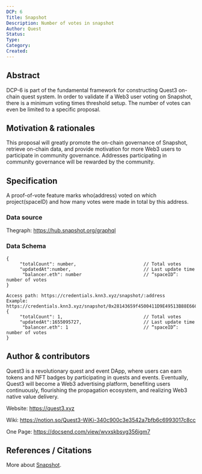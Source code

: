 ```yaml
---
DCP: 6
Title: Snapshot
Description: Number of votes in snapshot
Author: Quest
Status: 
Type: 
Category: 
Created: 
---
```


## Abstract

DCP-6 is part of the fundamental framework for constructing Quest3 on-chain quest system. In order to validate if a Web3 user voting on Snapshot, there is a minimum voting times threshold setup. The number of votes can even be limited to a specific proposal.

## Motivation & rationales

This proposal will greatly promote the on-chain governance of Snapshot, retrieve on-chain data, and provide motivation for more Web3 users to participate in community governance. Addresses participating in community governance will be rewarded by the community.

## Specification

A proof-of-vote feature marks who(address) voted on which project(spaceID) and how many votes were made in total by this address.

### Data source

Thegraph: https://hub.snapshot.org/graphql

### Data Schema
```
{
     "totalCount": number,                         // Total votes
     "updatedAt":number,                           // Last update time
      "balancer.eth": number                       // “spaceID”: number of votes
}

Access path: https://credentials.knn3.xyz/snapshot/:address
Example: 
https://credentials.knn3.xyz/snapshot/0x28143659f4500411D9E49513B88E66CDF81F9002
{
     "totalCount": 1,                              // Total votes
     "updatedAt":1655095727,                       // Last update time
      "balancer.eth": 1                            // “spaceID”: number of votes
}
```
## Author & contributors

Quest3 is a revolutionary quest and event DApp, where users can earn tokens and NFT badges by participating in quests and events. Eventually, Quest3 will become a Web3 advertising platform, benefiting users continuously, flourishing the propagation ecosystem, and realizing Web3 native value delivery.

Website: https://quest3.xyz 

Wiki: https://notion.so/Quest3-WiKi-340c900c3e3542a7bfb6c6993017c8cc

One Page: https://docsend.com/view/wvxskbsyg356igm7

## References / Citations

More about [Snapshot](https://snapshot.org/).
